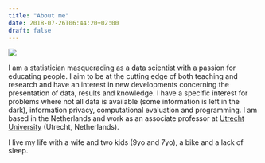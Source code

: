 ```yaml
---
title: "About me"
date: 2018-07-26T06:44:20+02:00
draft: false
---
```


![](../images/me.png)

I am a statistician masquerading as a data scientist with a passion for educating people. I aim to be at the cutting edge of both teaching and research and have an interest in new developments concerning the presentation of data, results and knowledge. I have a specific interest for problems where not all data is available (some information is left in the dark), information privacy, computational evaluation and programming. I am based in the Netherlands and work as an associate professor at [Utrecht University](https://www.uu.nl/en) (Utrecht, Netherlands).

I live my life with a wife and two kids (9yo and 7yo), a bike and a lack of sleep.
